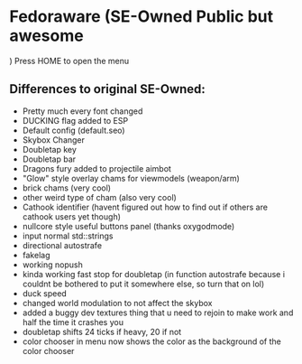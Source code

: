 # Fedoraware (SE-Owned Public but awesome
)
Press HOME to open the menu

## Differences to original SE-Owned:
- Pretty much every font changed
- DUCKING flag added to ESP
- Default config (default.seo)
- Skybox Changer
- Doubletap key
- Doubletap bar
- Dragons fury added to projectile aimbot
- "Glow" style overlay chams for viewmodels (weapon/arm)
- brick chams (very cool)
- other weird type of cham (also very cool)
- Cathook identifier (havent figured out how to find out if others are cathook users yet though)
- nullcore style useful buttons panel (thanks oxygodmode)
- input normal std::strings
- directional autostrafe
- fakelag
- working nopush
- kinda working fast stop for doubletap (in function autostrafe because i couldnt be bothered to put it somewhere else, so turn that on lol)
- duck speed
- changed world modulation to not affect the skybox
- added a buggy dev textures thing that u need to rejoin to make work and half the time it crashes you
- doubletap shifts 24 ticks if heavy, 20 if not
- color chooser in menu now shows the color as the background of the color chooser
